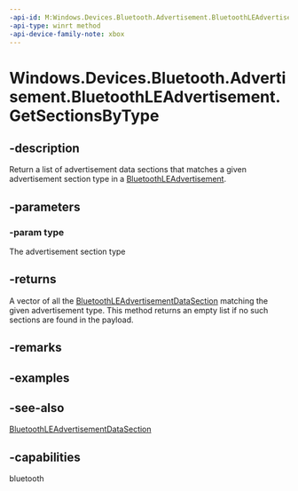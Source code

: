```yaml
---
-api-id: M:Windows.Devices.Bluetooth.Advertisement.BluetoothLEAdvertisement.GetSectionsByType(System.Byte)
-api-type: winrt method
-api-device-family-note: xbox
---
```


<!-- Method syntax
public Windows.Foundation.Collections.IVectorView<Windows.Devices.Bluetooth.Advertisement.BluetoothLEAdvertisementDataSection> GetSectionsByType(System.Byte type)
-->

# Windows.Devices.Bluetooth.Advertisement.BluetoothLEAdvertisement.GetSectionsByType

## -description
Return a list of advertisement data sections that matches a given advertisement section type in a [BluetoothLEAdvertisement](bluetoothleadvertisement.md).

## -parameters
### -param type
The advertisement section type

## -returns
A vector of all the [BluetoothLEAdvertisementDataSection](bluetoothleadvertisementdatasection.md) matching the given advertisement type. This method returns an empty list if no such sections are found in the payload.

## -remarks

## -examples

## -see-also
[BluetoothLEAdvertisementDataSection](bluetoothleadvertisementdatasection.md)
## -capabilities
bluetooth
